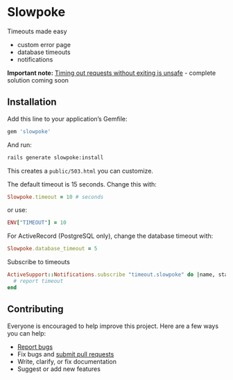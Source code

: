 # Slowpoke

Timeouts made easy

- custom error page
- database timeouts
- notifications

**Important note:** [Timing out requests without exiting is unsafe](https://github.com/heroku/rack-timeout/issues/39) - complete solution coming soon

## Installation

Add this line to your application’s Gemfile:

```ruby
gem 'slowpoke'
```

And run:

```sh
rails generate slowpoke:install
```

This creates a `public/503.html` you can customize.

The default timeout is 15 seconds. Change this with:

```ruby
Slowpoke.timeout = 10 # seconds
```

or use:

```ruby
ENV["TIMEOUT"] = 10
```

For ActiveRecord (PostgreSQL only), change the database timeout with:

```ruby
Slowpoke.database_timeout = 5
```

Subscribe to timeouts

```ruby
ActiveSupport::Notifications.subscribe "timeout.slowpoke" do |name, start, finish, id, payload|
  # report timeout
end
```

## Contributing

Everyone is encouraged to help improve this project. Here are a few ways you can help:

- [Report bugs](https://github.com/ankane/slowpoke/issues)
- Fix bugs and [submit pull requests](https://github.com/ankane/slowpoke/pulls)
- Write, clarify, or fix documentation
- Suggest or add new features
